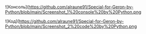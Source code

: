 
![Консоль](https://github.com/alraune91/Special-for-Geron-by-Python/blob/main/Screenshot_1%20console%20by%20Python.png


![Код](https://github.com/alraune91/Special-for-Geron-by-Python/blob/main/Screenshot_2%20code%20by%20Python.png
